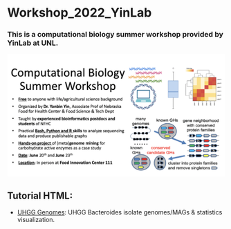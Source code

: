 # Workshop_2022_YinLab
### This is a computational biology summer workshop provided by YinLab at UNL.

![My Image](Workshop_sum.jpg)


## Tutorial HTML:
* [UHGG Genomes](https://htmlpreview.github.io/?https://github.com/tli14/Workshop_2022_YinLab/blob/main/Tutorial_html/UHGG_genomes.html): UHGG Bacteroides isolate genomes/MAGs & statistics visualization.

